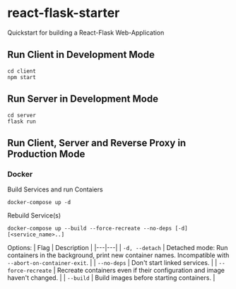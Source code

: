# react-flask-starter
Quickstart for building a React-Flask Web-Application

## Run Client in Development Mode
    cd client
    npm start

## Run Server in Development Mode
    cd server
    flask run

## Run Client, Server and Reverse Proxy in Production Mode

### Docker

Build Services and run Contaiers

    docker-compose up -d

Rebuild Service(s)

    docker-compose up --build --force-recreate --no-deps [-d] [<service_name>..]

Options:
| Flag  |  Description |
|---|---|
| `-d, --detach`  | Detached mode: Run containers in the background, print new container names. Incompatible with `--abort-on-container-exit`. |
| `--no-deps`  | Don't start linked services. |
| `--force-recreate`  | Recreate containers even if their configuration and image haven't changed. |
| `--build`  | Build images before starting containers. |